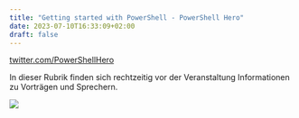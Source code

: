 ```yaml
---
title: "Getting started with PowerShell - PowerShell Hero"
date: 2023-07-10T16:33:09+02:00
draft: false
---
```


[twitter.com/PowerShellHero](https://twitter.com/PowerShellHero)

In dieser Rubrik finden sich rechtzeitig vor der Veranstaltung Informationen zu Vorträgen und Sprechern.

![](/images/powershellhero.jpg)

